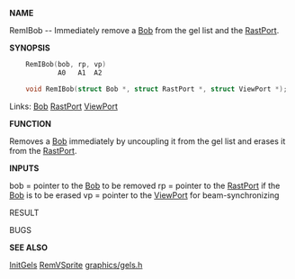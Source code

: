 
**NAME**

RemIBob -- Immediately remove a [Bob](_00C3.md) from the gel list and the [RastPort](_00AF.md).

**SYNOPSIS**

```c
    RemIBob(bob, rp, vp)
            A0   A1  A2

    void RemIBob(struct Bob *, struct RastPort *, struct ViewPort *);

```
Links: [Bob](_00C3.md) [RastPort](_00AF.md) [ViewPort](_00B8.md) 

**FUNCTION**

Removes a [Bob](_00C3.md) immediately by uncoupling it from the gel list and
erases it from the [RastPort](_00AF.md).

**INPUTS**

bob = pointer to the [Bob](_00C3.md) to be removed
rp  = pointer to the [RastPort](_00AF.md) if the [Bob](_00C3.md) is to be erased
vp  = pointer to the [ViewPort](_00B8.md) for beam-synchronizing

RESULT

BUGS

**SEE ALSO**

[InitGels](InitGels.md)  [RemVSprite](RemVSprite.md)  [graphics/gels.h](_00C3.md)

